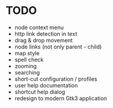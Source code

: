 # TODO

* node context menu
* http link detection in text
* drag & drop movement
* node links (not only parent - child)
* map style
* spell check
* zooming
* searching
* short-cut configuration / profiles
* user help documentation
* shortcut help dialog
* redesign to modern Gtk3 application

